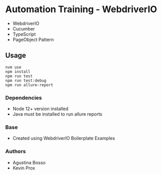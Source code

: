 # Automation Training - WebdriverIO

- WebdriverIO
- Cucumber
- TypeScript
- PageObject Pattern

## Usage

    nvm use
    npm install
    npm run test
    npm run test:debug
    npm run allure-report

### Dependencies

- Node 12+ version installed
- Java must be installed to run allure reports

### Base

- Created using WebdriverIO Boilerplate Examples

### Authors

- Agustina Bosso
- Kevin Prox
